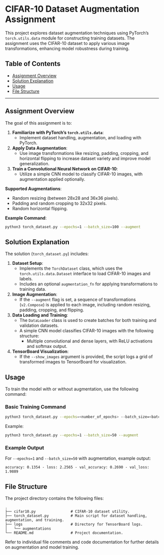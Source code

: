 # CIFAR-10 Dataset Augmentation Assignment

This project explores dataset augmentation techniques using PyTorch’s `torch.utils.data` module for constructing training datasets. The assignment uses the CIFAR-10 dataset to apply various image transformations, enhancing model robustness during training.

## Table of Contents
- [Assignment Overview](#assignment-overview)
- [Solution Explanation](#solution-explanation)
- [Usage](#usage)
- [File Structure](#file-structure)

---

## Assignment Overview

The goal of this assignment is to:
1. **Familiarize with PyTorch’s `torch.utils.data`**:
    - Implement dataset handling, augmentation, and loading with PyTorch.
2. **Apply Data Augmentation**:
    - Use image transformations like resizing, padding, cropping, and horizontal flipping to increase dataset variety and improve model generalization.
3. **Train a Convolutional Neural Network on CIFAR-10**:
    - Utilize a simple CNN model to classify CIFAR-10 images, with augmentation applied optionally.

**Supported Augmentations**:
- Random resizing (between 28x28 and 36x36 pixels).
- Padding and random cropping to 32x32 pixels.
- Random horizontal flipping.

**Example Command**:
```bash
python3 torch_dataset.py --epochs=1 --batch_size=100 --augment
```

## Solution Explanation

The solution (`torch_dataset.py`) includes:
1. **Dataset Setup**:
    - Implements the `TorchDataset` class, which uses the `torch.utils.data.Dataset` interface to load CIFAR-10 images and labels.
    - Includes an optional `augmentation_fn` for applying transformations to training data.
2. **Image Augmentation**:
    - If the `--augment` flag is set, a sequence of transformations (`v2.Compose`) is applied to each image, including random resizing, padding, cropping, and flipping.
3. **Data Loading and Training**:
    - The `DataLoader` class is used to create batches for both training and validation datasets.
    - A simple CNN model classifies CIFAR-10 images with the following structure:
        - Multiple convolutional and dense layers, with ReLU activations and softmax output.
4. **TensorBoard Visualization**:
    - If the `--show_images` argument is provided, the script logs a grid of transformed images to TensorBoard for visualization.

## Usage

To train the model with or without augmentation, use the following command:

### Basic Training Command
```bash
python3 torch_dataset.py --epochs=<number_of_epochs> --batch_size=<batch_size> [--augment] [--show_images=<grid_size>]
```

Example:
```bash
python3 torch_dataset.py --epochs=1 --batch_size=50 --augment
```

### Example Output
For `--epochs=1` and `--batch_size=50` with augmentation, example output:
```
accuracy: 0.1354 - loss: 2.2565 - val_accuracy: 0.2690 - val_loss: 1.9889
```

## File Structure

The project directory contains the following files:

```
.
├── cifar10.py                # CIFAR-10 dataset utility.
├── torch_dataset.py          # Main script for dataset handling, augmentation, and training.
├── logs                      # Directory for TensorBoard logs.
│   └── augmentations
└── README.md                 # Project documentation.
```

Refer to individual file comments and code documentation for further details on augmentation and model training.